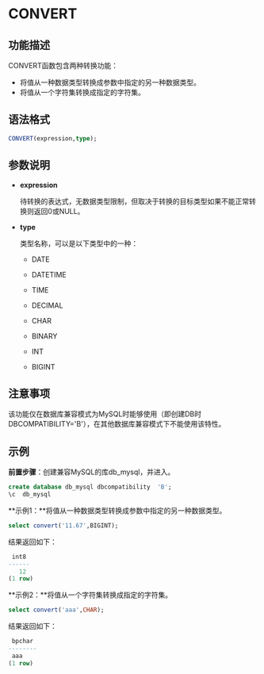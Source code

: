 # CONVERT

## 功能描述

CONVERT函数包含两种转换功能：

- 将值从一种数据类型转换成参数中指定的另一种数据类型。
- 将值从一个字符集转换成指定的字符集。

## 语法格式

```sql
CONVERT(expression,type);
```

## 参数说明

- **expression**

  待转换的表达式，无数据类型限制，但取决于转换的目标类型如果不能正常转换则返回0或NULL。

- **type**

  类型名称，可以是以下类型中的一种：

  - DATE

  - DATETIME

  - TIME

  - DECIMAL

  - CHAR

  - BINARY

  - INT

  - BIGINT


## 注意事项

该功能仅在数据库兼容模式为MySQL时能够使用（即创建DB时DBCOMPATIBILITY='B'），在其他数据库兼容模式下不能使用该特性。

## 示例

**前置步骤**：创建兼容MySQL的库db_mysql，并进入。

```sql
create database db_mysql dbcompatibility  'B';
\c  db_mysql
```

**示例1：**将值从一种数据类型转换成参数中指定的另一种数据类型。

```sql
select convert('11.67',BIGINT);
```

结果返回如下：

```sql
 int8
------
   12
(1 row)
```

**示例2：**将值从一个字符集转换成指定的字符集。

```sql
select convert('aaa',CHAR);
```

结果返回如下：

```sql
 bpchar
--------
 aaa
(1 row)
```

